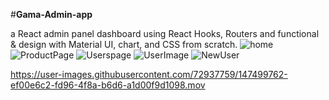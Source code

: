 #**Gama-Admin-app**

a React admin panel dashboard using React Hooks, Routers and functional & design with Material UI, chart, and CSS from scratch.
![home](https://user-images.githubusercontent.com/72937759/147499712-11916018-b97d-4542-b676-fb0a49586a95.png)
![ProductPage](https://user-images.githubusercontent.com/72937759/147499746-da1f8648-a52b-4830-8f1e-a51e1c273d45.png)
![Userspage](https://user-images.githubusercontent.com/72937759/147499747-e0a1d4ab-debe-40ab-b307-bd739b42fd64.png)
![UserImage](https://user-images.githubusercontent.com/72937759/147499751-fd69b7eb-e0c2-4e61-987b-f592257fccf8.png)
![NewUser](https://user-images.githubusercontent.com/72937759/147499752-939c2bba-b4a0-44ea-9d36-60d865342f30.png)


https://user-images.githubusercontent.com/72937759/147499762-ef00e6c2-fd96-4f8a-b6d6-a1d00f9d1098.mov

